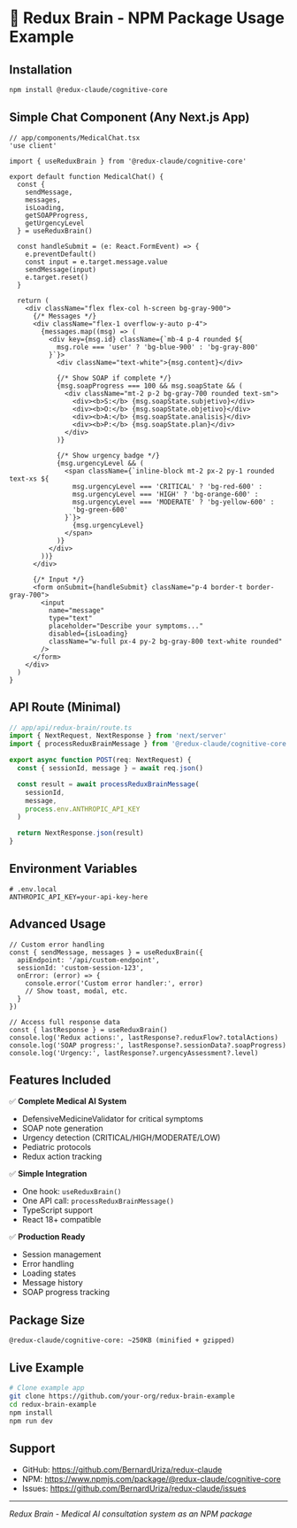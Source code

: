 # 🧠 Redux Brain - NPM Package Usage Example

## Installation

```bash
npm install @redux-claude/cognitive-core
```

## Simple Chat Component (Any Next.js App)

```tsx
// app/components/MedicalChat.tsx
'use client'

import { useReduxBrain } from '@redux-claude/cognitive-core'

export default function MedicalChat() {
  const {
    sendMessage,
    messages,
    isLoading,
    getSOAPProgress,
    getUrgencyLevel
  } = useReduxBrain()

  const handleSubmit = (e: React.FormEvent) => {
    e.preventDefault()
    const input = e.target.message.value
    sendMessage(input)
    e.target.reset()
  }

  return (
    <div className="flex flex-col h-screen bg-gray-900">
      {/* Messages */}
      <div className="flex-1 overflow-y-auto p-4">
        {messages.map((msg) => (
          <div key={msg.id} className={`mb-4 p-4 rounded ${
            msg.role === 'user' ? 'bg-blue-900' : 'bg-gray-800'
          }`}>
            <div className="text-white">{msg.content}</div>

            {/* Show SOAP if complete */}
            {msg.soapProgress === 100 && msg.soapState && (
              <div className="mt-2 p-2 bg-gray-700 rounded text-sm">
                <div><b>S:</b> {msg.soapState.subjetivo}</div>
                <div><b>O:</b> {msg.soapState.objetivo}</div>
                <div><b>A:</b> {msg.soapState.analisis}</div>
                <div><b>P:</b> {msg.soapState.plan}</div>
              </div>
            )}

            {/* Show urgency badge */}
            {msg.urgencyLevel && (
              <span className={`inline-block mt-2 px-2 py-1 rounded text-xs ${
                msg.urgencyLevel === 'CRITICAL' ? 'bg-red-600' :
                msg.urgencyLevel === 'HIGH' ? 'bg-orange-600' :
                msg.urgencyLevel === 'MODERATE' ? 'bg-yellow-600' :
                'bg-green-600'
              }`}>
                {msg.urgencyLevel}
              </span>
            )}
          </div>
        ))}
      </div>

      {/* Input */}
      <form onSubmit={handleSubmit} className="p-4 border-t border-gray-700">
        <input
          name="message"
          type="text"
          placeholder="Describe your symptoms..."
          disabled={isLoading}
          className="w-full px-4 py-2 bg-gray-800 text-white rounded"
        />
      </form>
    </div>
  )
}
```

## API Route (Minimal)

```typescript
// app/api/redux-brain/route.ts
import { NextRequest, NextResponse } from 'next/server'
import { processReduxBrainMessage } from '@redux-claude/cognitive-core'

export async function POST(req: NextRequest) {
  const { sessionId, message } = await req.json()

  const result = await processReduxBrainMessage(
    sessionId,
    message,
    process.env.ANTHROPIC_API_KEY
  )

  return NextResponse.json(result)
}
```

## Environment Variables

```env
# .env.local
ANTHROPIC_API_KEY=your-api-key-here
```

## Advanced Usage

```tsx
// Custom error handling
const { sendMessage, messages } = useReduxBrain({
  apiEndpoint: '/api/custom-endpoint',
  sessionId: 'custom-session-123',
  onError: (error) => {
    console.error('Custom error handler:', error)
    // Show toast, modal, etc.
  }
})

// Access full response data
const { lastResponse } = useReduxBrain()
console.log('Redux actions:', lastResponse?.reduxFlow?.totalActions)
console.log('SOAP progress:', lastResponse?.sessionData?.soapProgress)
console.log('Urgency:', lastResponse?.urgencyAssessment?.level)
```

## Features Included

✅ **Complete Medical AI System**
- DefensiveMedicineValidator for critical symptoms
- SOAP note generation
- Urgency detection (CRITICAL/HIGH/MODERATE/LOW)
- Pediatric protocols
- Redux action tracking

✅ **Simple Integration**
- One hook: `useReduxBrain()`
- One API call: `processReduxBrainMessage()`
- TypeScript support
- React 18+ compatible

✅ **Production Ready**
- Session management
- Error handling
- Loading states
- Message history
- SOAP progress tracking

## Package Size

```
@redux-claude/cognitive-core: ~250KB (minified + gzipped)
```

## Live Example

```bash
# Clone example app
git clone https://github.com/your-org/redux-brain-example
cd redux-brain-example
npm install
npm run dev
```

## Support

- GitHub: https://github.com/BernardUriza/redux-claude
- NPM: https://www.npmjs.com/package/@redux-claude/cognitive-core
- Issues: https://github.com/BernardUriza/redux-claude/issues

---

*Redux Brain - Medical AI consultation system as an NPM package*